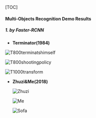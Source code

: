 [TOC]



#### **Multi-Objects Recognition Demo Results**

##### 1. by Faster-RCNN

- **Terminator(1984)**

![T800terminatshimself](https://raw.githubusercontent.com/mikelu-shanghai/mikelu-shanghai.github.io/master/Multi-Objects%20Recognition/byFaster-RCNN/terminator-1.png)

![T800shootingpolicy](https://raw.githubusercontent.com/mikelu-shanghai/mikelu-shanghai.github.io/master/Multi-Objects%20Recognition/byFaster-RCNN/terminator-2.png)





![T1000transform](https://raw.githubusercontent.com/mikelu-shanghai/mikelu-shanghai.github.io/master/Multi-Objects%20Recognition/byFaster-RCNN/terminator-3.png)

- **Zhuzi&Me(2018)**

  ![Zhuzi](https://raw.githubusercontent.com/mikelu-shanghai/mikelu-shanghai.github.io/master/Multi-Objects%20Recognition/byFaster-RCNN/zhuzi%26me-1.png)

  ![Me](https://raw.githubusercontent.com/mikelu-shanghai/mikelu-shanghai.github.io/master/Multi-Objects%20Recognition/byFaster-RCNN/zhuzi%26me-2.png)

  ![Sofa](https://raw.githubusercontent.com/mikelu-shanghai/mikelu-shanghai.github.io/master/Multi-Objects%20Recognition/byFaster-RCNN/zhuzi%26me-3.png)







